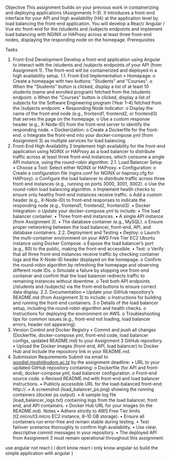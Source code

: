 Objective 
This assignment builds on your previous work in containerizing and deploying applications 
(Assignments 1–3). It introduces a front-end interface for your API and high availability (HA) at 
the application level by load balancing the front-end application. You will develop a React/ Angular / Vue 
etc front-end for the /students and /subjects endpoints and implement load balancing with 
NGINX or HAProxy across at least three front-end nodes, displaying the responding node on the 
homepage. 
Prerequisites 

Tasks 
1. Front-End Development 
Develop a front-end application using Angular to interact with the /students and /subjects endpoints 
of your API (from Assignment 1). The front-end will be containerized and deployed in a high
availability setup. 
1.1. Front-End Implementation 
• Homepage: 
o Create a homepage with two buttons: "Students" and "Courses". 
o When the "Students" button is clicked, display a list of at least 10 students (name 
and enrolled program) fetched from the /students endpoint. 
o When the "Courses" button is clicked, display a list of subjects for the Software 
Engineering program (Year 1–4) fetched from the /subjects endpoint. 
• Responding Node Indicator: 
o Display the name of the front-end node (e.g., frontend1, frontend2, or frontend3) 
that serves the page on the homepage. 
o Use a custom response header (e.g., X-Node-ID) from the front-end server to 
identify the responding node. 
• Dockerization: 
o Create a Dockerfile for the front-end. 
o Integrate the front-end into your docker-compose.yml (from Assignment 3) as 
multiple services for load balancing. 
2. Front-End High Availability 
2 
Implement high availability for the front-end application using NGINX or HAProxy as a load 
balancer to distribute traffic across at least three front-end instances, which consume a single 
API instance, using the round-robin algorithm. 
2.1. Load Balancer Setup 
• Choose a Tool: Select either NGINX or HAProxy. 
• Configuration: 
o Create a configuration file (nginx.conf for NGINX or haproxy.cfg for HAProxy). 
o Configure the load balancer to distribute traffic across three front-end instances 
(e.g., running on ports 3000, 3001, 3002). 
o Use the round-robin load balancing algorithm. 
o Implement health checks to ensure only healthy front-end instances receive 
traffic. 
o Add a custom header (e.g., X-Node-ID) to front-end responses to indicate the 
responding node (e.g., frontend1, frontend2, frontend3). 
• Docker Integration: 
o Update your docker-compose.yml to include: 
▪ The load balancer container. 
▪ Three front-end instances. 
▪ A single API instance (from Assignment 3). 
▪ The database container (e.g., MySQL). 
o Ensure proper networking between the load balancer, front-end, API, and 
database containers. 
2.2. Deployment and Testing 
• Deploy: 
o Launch the multi-container environment on your AWS Free Tier EC2 Ubuntu 
instance using Docker Compose. 
o Expose the load balancer’s port (e.g., 80) to the public, making the front-end 
accessible. 
• Test: 
o Verify that all three front-end instances receive traffic by checking container logs 
and the X-Node-ID header displayed on the homepage. 
o Confirm the round-robin algorithm by refreshing the homepage and observing 
different node IDs. 
o Simulate a failure by stopping one front-end container and confirm that the load 
balancer redirects traffic to remaining instances without downtime. 
o Test both API endpoints (/students and /subjects) via the front-end buttons to 
ensure correct data display. 
2.3. Documentation 
• Update your GitHub repository’s README.md (from Assignment 3) to include: 
o Instructions for building and running the front-end containers. 
3 
o Details of the load balancer setup, including the round-robin algorithm and health 
checks. 
o Instructions for deploying the environment on AWS. 
o Troubleshooting tips for common issues (e.g., front-end not loading, load balancer 
errors, header not appearing). 
3. Version Control and Docker Registry 
• Commit and push all changes (Dockerfile, docker-compose.yml, front-end code, load 
balancer configs, updated README.md) to your Assignment 3 GitHub repository. 
• Upload the Docker images (front-end, API, load balancer) to Docker Hub and include the 
repository link in your README.md. 
4. Submission Requirements 
Submit via email to goodiel.moshi@udom.ac.tz by the assignment deadline: 
• URL to your updated GitHub repository containing: 
o Dockerfile (for API and front-end), docker-compose.yml, load balancer 
configuration. 
o Front-end source code. 
o Revised README.md with front-end and load balancer instructions. 
• Publicly accessible URL for the load-balanced front-end: http://<ec2-public-ip>. 
• A screenshot (load_balancer_ps.png) showing the running containers (docker ps output). 
• A sample log file (load_balancer_logs.txt) containing logs from the load balancer, front
end, and API containers. 
• Docker Hub URL for your images (in the README.md). 
Notes 
• Adhere strictly to AWS Free Tier limits (t2.micro/t3.micro EC2 instance, 8–10 GB 
storage). 
• Ensure all containers run error-free and remain stable during testing. 
• Test failover scenarios thoroughly to confirm high availability. 
• Use clear, descriptive commit messages in your repository. 
• The deployed API from Assignment 3 must remain operational throughout this 
assignment.

use angular not react ( i dont know react i only know angular so build the simple application with angular ) 